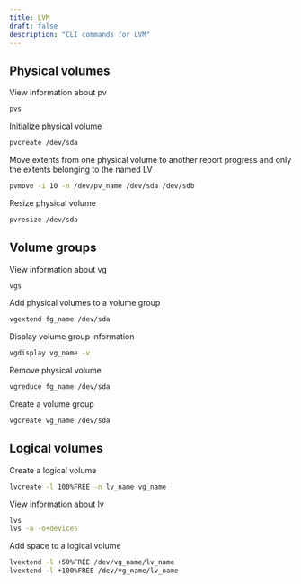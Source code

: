 ```yaml
---
title: LVM
draft: false
description: "CLI commands for LVM"
---
```


## Physical volumes

View information about pv

```bash
pvs
```

Initialize physical volume

```bash
pvcreate /dev/sda
```

Move extents from one physical volume to another
report progress and only the extents belonging to the named LV

```bash
pvmove -i 10 -n /dev/pv_name /dev/sda /dev/sdb
```

Resize physical volume

```bash
pvresize /dev/sda
```

## Volume groups

View information about vg

```bash
vgs
```

Add physical volumes to a volume group

```bash
vgextend fg_name /dev/sda
```

Display volume group information

```bash
vgdisplay vg_name -v
```

Remove physical volume

```bash
vgreduce fg_name /dev/sda
```

Create a volume group

```bash
vgcreate vg_name /dev/sda
```

## Logical volumes

Create a logical volume

```bash
lvcreate -l 100%FREE -n lv_name vg_name
```

View information about lv

```bash
lvs
lvs -a -o+devices
```

Add space to a logical volume

```bash
lvextend -l +50%FREE /dev/vg_name/lv_name
lvextend -l +100%FREE /dev/vg_name/lv_name
```
